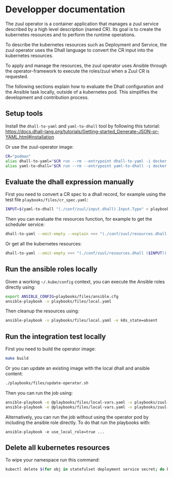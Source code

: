 # Developper documentation

The zuul operator is a container application that manages a
zuul service described by a high level description (named CR).
Its goal is to create the kubernetes resources and to perform
the runtime operations.

To describe the kubernetes resources such as Deployment and Service,
the zuul operator uses the Dhall language to convert the CR input
into the kubernetes resources.

To apply and manage the resources, the zuul operator uses Ansible
through the operator-framework to execute the roles/zuul when
a Zuul CR is requested.

The following sections explain how to evaluate the Dhall configuration
and the Ansible task locally, outside of a kubernetes pod.
This simplifies the development and contribution process.


## Setup tools

Install the `dhall-to-yaml` and `yaml-to-dhall` tool by following this tutorial:
https://docs.dhall-lang.org/tutorials/Getting-started_Generate-JSON-or-YAML.html#installation

Or use the zuul-operator image:

```bash
CR="podman"
alias dhall-to-yaml="$CR run --rm --entrypoint dhall-to-yaml -i docker.io/zuul/zuul-operator"
alias yaml-to-dhall="$CR run --rm --entrypoint yaml-to-dhall -i docker.io/zuul/zuul-operator"
```

## Evaluate the dhall expression manually

First you need to convert a CR spec to a dhall record, for example using the test file `playbooks/files/cr_spec.yaml`:

```bash
INPUT=$(yaml-to-dhall "(./conf/zuul/input.dhall).Input.Type" < playbooks/files/cr_spec.yaml)
```

Then you can evaluate the resources function, for example to get the scheduler service:

```bash
dhall-to-yaml --omit-empty --explain <<< "(./conf/zuul/resources.dhall ($INPUT)).Components.Zuul.Scheduler"
```

Or get all the kubernetes resources:

```bash
dhall-to-yaml --omit-empty <<< "(./conf/zuul/resources.dhall ($INPUT)).List"
```

## Run the ansible roles locally

Given a working `~/.kube/config` context, you can execute the Ansible roles directly using:

```bash
export ANSIBLE_CONFIG=playbooks/files/ansible.cfg
ansible-playbook -v playbooks/files/local.yaml
```

Then cleanup the resources using:

```bash
ansible-playbook -v playbooks/files/local.yaml -e k8s_state=absent
```


## Run the integration test locally

First you need to build the operator image:

```bash
make build
```

Or you can update an existing image with the local dhall and ansible content:

```bash
./playbooks/files/update-operator.sh
```

Then you can run the job using:

```bash
ansible-playbook -e @playbooks/files/local-vars.yaml -v playbooks/zuul-operator-functional/run.yaml
ansible-playbook -e @playbooks/files/local-vars.yaml -v playbooks/zuul-operator-functional/test.yaml
```

Alternatively, you can run the job without using the operator pod by including the ansible role directly.
To do that run the playbooks with:

```
ansible-playbook -e use_local_role=true ...
```

## Delete all kubernetes resources

To wipe your namespace run this command:

```bash
kubectl delete $(for obj in statefulset deployment service secret; do kubectl get $obj -o name; done)
```
